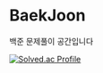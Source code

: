 # BaekJoon
백준 문제풀이 공간입니다



[![Solved.ac Profile](http://mazassumnida.wtf/api/v2/generate_badge?boj=caffe2n)](https://solved.ac/caffe2n/) 
